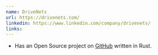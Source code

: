 ```yaml
---
name: DriveNets
url: https://drivenets.com/
linkedin: https://www.linkedin.com/company/drivenets/
links:
---
```


* Has an Open Source project on [GitHub](https://github.com/drivenets) written in Rust.

